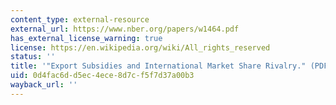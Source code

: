 ```yaml
---
content_type: external-resource
external_url: https://www.nber.org/papers/w1464.pdf
has_external_license_warning: true
license: https://en.wikipedia.org/wiki/All_rights_reserved
status: ''
title: '"Export Subsidies and International Market Share Rivalry." (PDF)'
uid: 0d4fac6d-d5ec-4ece-8d7c-f5f7d37a00b3
wayback_url: ''
---
```

